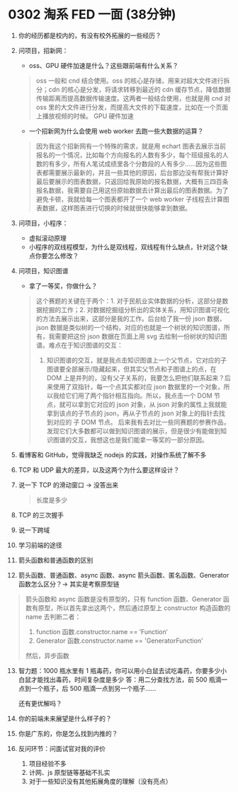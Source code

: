 # 0302 淘系 FED 一面 (38分钟)

1. 你的经历都是校内的，有没有校外拓展的一些经历？

2. 问项目，招新网：
	+ oss、GPU 硬件加速是什么？这些跟前端有什么关系？
	> oss 一般和 cnd 结合使用。oss 的核心是存储，用来对超大文件进行拆分；cdn 的核心是分发，将请求转移到最近的 cdn 缓存节点，降低数据传输距离而提高数据传输速度。这两者一般结合使用，也就是用 cnd 对 oss 里的大文件进行分发，而提高大文件的下载速度，比如在一个页面上播放视频的时候。
	> GPU 硬件加速
	+ 一个招新网为什么会使用 web worker 去跑一些大数据的运算？
	> 因为我这个招新网有一个特殊的需求，就是用 echart 图表去展示当前报名的一个情况，比如每个方向报名的人数有多少，每个班级报名的人数的有多少，所有人笔试成绩里各个分数段的人有多少……因为这些图表都需要展示最新的，并且一些其他的原因，后台那边没有帮我计算好最后要展示的图表数据，只返回给我原始的报名数据，大概有三四百条报名数据，我需要自己用这份原始数据去计算出最后的图表数据。为了避免卡顿，我就给每一个图表都开了一个 web worker 子线程去计算图表数据，这样图表进行切换的时候就很快能够拿到数据。
3. 问项目，小程序：
	+ 虚拟滚动原理
	+ 小程序的双线程模型，为什么是双线程，双线程有什么缺点，针对这个缺点你要怎么修改？
4. 问项目，知识图谱
	+ 拿了一等奖，你做什么？
	> 这个赛题的关键在于两个：1. 对于民航业实体数据的分析，这部分是数据挖掘的工作；2. 对数据挖掘组分析出的实体关系，用知识图谱可视化的方法去展示出来，这部分是我的工作。后台给了我一份 json 数据，json 数据是类似树的一个结构，对应的也就是一个树状的知识图谱，所有，我需要把这份 json 数据在页面上用 svg 去绘制一份树状的知识图谱。难点在于知识图谱的交互：
	> 1. 知识图谱的交互，就是我点击知识图谱上一个父节点，它对应的子图谱要全部展示/隐藏起来，但其实父节点和子图谱上的点，在 DOM 上是并列的，没有父子关系的，我要怎么把他们联系起来？后来使用了双指针，每一个点其实都对应 json 数据里的一个对象，所以我给它们用了两个指针相互指向。所以，我点击一个 DOM 节点，就可以拿到它对应的 json 对象，从 json 对象的属性上我就能拿到该点的子节点的 json，再从子节点的 json 对象上的指针去找到对应的 子 DOM 节点。
	> 后来我有去对比一些同赛题的参赛作品，发现它们大多数都可以做到知识图谱的展示，但是很少有能做到知识图谱的交互，我想这也是我们能拿一等奖的一部分原因。
5. 看博客和 GitHub，觉得我缺乏 nodejs 的实践，对操作系统了解不多
6. TCP 和 UDP 最大的差异，以及这两个为什么要这样设计？
7. 说一下 TCP 的滑动窗口 → 没答出来
	> 长度是多少
8. TCP 的三次握手
9. 说一下跨域
10. 学习前端的途径
11. 箭头函数和普通函数的区别
12. 箭头函数、普通函数、async 函数、async 箭头函数、匿名函数、Generator 函数怎么区分？→ 其实是考察原型链
> 箭头函数和 async 函数是没有原型的，只有 function 函数、Generator 函数有原型，所以首先拿出这两个，然后通过原型上  constructor 构造函数的 name 去判断二者：
> 1. function 函数.constructor.name ==  ’Function‘
> 2. Generator 函数.constructor.name == 'GeneratorFunction'
> 
> 然后，异步函数

13. 智力题：1000 瓶水里有 1 瓶毒药，你可以用小白鼠去试吃毒药，你要多少小白鼠才能找出毒药，时间复杂度是多少
	答：用二分查找方法，前 500 瓶滴一点到一个瓶子，后 500 瓶滴一点到另一个瓶子……
	
	还有更优解吗？
14. 你的前端未来展望是什么样子的？
15. 你是广东的，你是怎么找到内推的？
16. 反问环节：问面试官对我的评价
	1. 项目经验不多
	2. 计网、js 原型链等基础不扎实
	3. 对于一些知识没有其他拓展角度的理解（没有亮点）